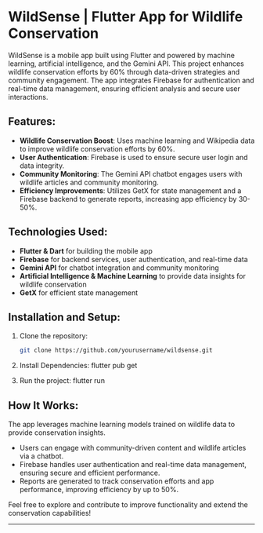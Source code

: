 # WildSense | Flutter App for Wildlife Conservation

WildSense is a mobile app built using Flutter and powered by machine learning, artificial intelligence, and the Gemini API. This project enhances wildlife conservation efforts by 60% through data-driven strategies and community engagement. The app integrates Firebase for authentication and real-time data management, ensuring efficient analysis and secure user interactions.

## Features:
- **Wildlife Conservation Boost**: Uses machine learning and Wikipedia data to improve wildlife conservation efforts by 60%.
- **User Authentication**: Firebase is used to ensure secure user login and data integrity.
- **Community Monitoring**: The Gemini API chatbot engages users with wildlife articles and community monitoring.
- **Efficiency Improvements**: Utilizes GetX for state management and a Firebase backend to generate reports, increasing app efficiency by 30-50%.

## Technologies Used:
- **Flutter & Dart** for building the mobile app
- **Firebase** for backend services, user authentication, and real-time data
- **Gemini API** for chatbot integration and community monitoring
- **Artificial Intelligence & Machine Learning** to provide data insights for wildlife conservation
- **GetX** for efficient state management

## Installation and Setup:
1. Clone the repository:
   ```bash
   git clone https://github.com/yourusername/wildsense.git

2. Install Dependencies:
   flutter pub get

3. Run the project:
   flutter run

## How It Works:
The app leverages machine learning models trained on wildlife data to provide conservation insights.

- Users can engage with community-driven content and wildlife articles via a chatbot.
- Firebase handles user authentication and real-time data management, ensuring secure and efficient performance.
- Reports are generated to track conservation efforts and app performance, improving efficiency by up to 50%.

Feel free to explore and contribute to improve functionality and extend the conservation capabilities!

---
